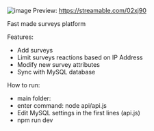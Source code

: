 ![image](https://user-images.githubusercontent.com/54171198/204154706-9a9c72f1-b407-4439-81f1-0bcccf0c4bd5.png)
Preview: https://streamable.com/02xj90

Fast made surveys platform


Features:
- Add surveys
- Limit surveys reactions based on IP Address
- Modify new survey attributes
- Sync with MySQL database 


How to run:
- main folder:
- enter command: node api/api.js
- Edit MySQL settings in the first lines (api.js)
- npm run dev
